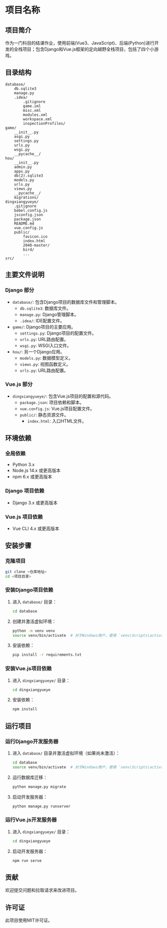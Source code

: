 # 项目名称

## 项目简介
作为一门科目的结课作业，使用前端(Vue3、JavaScript)、后端(Python)进行开发的全栈项目；包含Django和Vue.js框架的定向越野全栈项目，包括了四个小游戏。

## 目录结构
```
database/
    db.sqlite3
    manage.py
    .idea/
        .gitignore
        game.iml
        misc.xml
        modules.xml
        workspace.xml
        inspectionProfiles/
game/
    __init__.py
    asgi.py
    settings.py
    urls.py
    wsgi.py
    __pycache__/
hou/
    __init__.py
    admin.py
    apps.py
    db(2).sqlite3
    models.py
    urls.py
    views.py
    __pycache__/
    migrations/
dingxiangyueye/
    .gitignore
    babel.config.js
    jsconfig.json
    package.json
    README.md
    vue.config.js
    public/
        favicon.ico
        index.html
        2048-master/
        bird/
        ...
src/
```

## 主要文件说明

### Django 部分
- `database/`: 包含Django项目的数据库文件和管理脚本。
  - `db.sqlite3`: 数据库文件。
  - `manage.py`: Django管理脚本。
  - `.idea/`: IDE配置文件。
- `game/`: Django项目的主要应用。
  - `settings.py`: Django项目的配置文件。
  - `urls.py`: URL路由配置。
  - `wsgi.py`: WSGI入口文件。
- `hou/`: 另一个Django应用。
  - `models.py`: 数据模型定义。
  - `views.py`: 视图函数定义。
  - `urls.py`: URL路由配置。

### Vue.js 部分
- `dingxiangyueye/`: 包含Vue.js项目的配置和源代码。
  - `package.json`: 项目依赖和脚本。
  - `vue.config.js`: Vue.js项目配置文件。
  - `public/`: 静态资源文件。
    - `index.html`: 入口HTML文件。

## 环境依赖

### 全局依赖
- Python 3.x
- Node.js 14.x 或更高版本
- npm 6.x 或更高版本

### Django 项目依赖
- Django 3.x 或更高版本

### Vue.js 项目依赖
- Vue CLI 4.x 或更高版本

## 安装步骤

### 克隆项目
```sh
git clone <仓库地址>
cd <项目目录>
```

### 安装Django项目依赖
1. 进入 `database/` 目录：
    ```sh
    cd database
    ```
2. 创建并激活虚拟环境：
    ```sh
    python -m venv venv
    source venv/bin/activate  # 对于Windows用户，使用 `venv\Scripts\activate`
    ```
3. 安装依赖：
    ```sh
    pip install -r requirements.txt
    ```

### 安装Vue.js项目依赖
1. 进入 `dingxiangyueye/` 目录：
    ```sh
    cd dingxiangyueye
    ```
2. 安装依赖：
    ```sh
    npm install
    ```

## 运行项目

### 运行Django开发服务器
1. 进入 `database/` 目录并激活虚拟环境（如果尚未激活）：
    ```sh
    cd database
    source venv/bin/activate  # 对于Windows用户，使用 `venv\Scripts\activate`
    ```
2. 运行数据库迁移：
    ```sh
    python manage.py migrate
    ```
3. 启动开发服务器：
    ```sh
    python manage.py runserver
    ```

### 运行Vue.js开发服务器
1. 进入 `dingxiangyueye/` 目录：
    ```sh
    cd dingxiangyueye
    ```
2. 启动开发服务器：
    ```sh
    npm run serve
    ```

## 贡献
欢迎提交问题和拉取请求来改进项目。

## 许可证
此项目使用MIT许可证。
